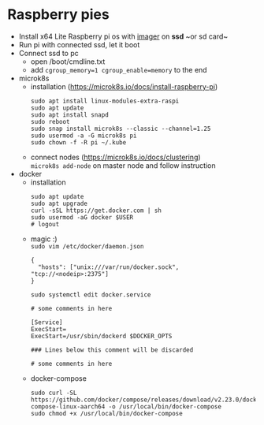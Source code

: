 # Raspberry pies

- Install x64 Lite Raspberry pi os with [imager](https://www.raspberrypi.com/software/) on **ssd** ~or sd card~
- Run pi with connected ssd, let it boot
- Connect ssd to pc 
  - open /boot/cmdline.txt
  - add `cgroup_memory=1 cgroup_enable=memory` to the end
- microk8s
  - installation (https://microk8s.io/docs/install-raspberry-pi)
    ```
    sudo apt install linux-modules-extra-raspi
    sudo apt update
    sudo apt install snapd
    sudo reboot
    sudo snap install microk8s --classic --channel=1.25
    sudo usermod -a -G microk8s pi
    sudo chown -f -R pi ~/.kube
    ```
  - connect nodes (https://microk8s.io/docs/clustering)  
    `microk8s add-node` on master node and follow instruction
- docker
  - installation
    ```
    sudo apt update
    sudo apt upgrade
    curl -sSL https://get.docker.com | sh
    sudo usermod -aG docker $USER
    # logout
    ```
  - magic :)  
    `sudo vim /etc/docker/daemon.json`  
    ```
    {
      "hosts": ["unix:///var/run/docker.sock", "tcp://<nodeip>:2375"]
    }
    ```  
    `sudo systemctl edit docker.service`  
    ```
    # some comments in here

    [Service]
    ExecStart=
    ExecStart=/usr/sbin/dockerd $DOCKER_OPTS

    ### Lines below this comment will be discarded

    # some comments in here
    ```
  - docker-compose
    ```
    sudo curl -SL https://github.com/docker/compose/releases/download/v2.23.0/docker-compose-linux-aarch64 -o /usr/local/bin/docker-compose
    sudo chmod +x /usr/local/bin/docker-compose
    ```
